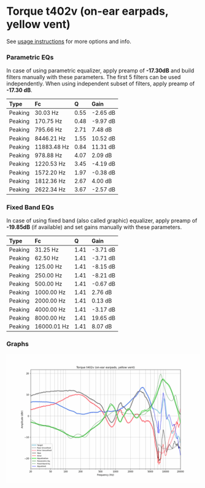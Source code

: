 # Torque t402v (on-ear earpads, yellow vent)
See [usage instructions](https://github.com/jaakkopasanen/AutoEq#usage) for more options and info.

### Parametric EQs
In case of using parametric equalizer, apply preamp of **-17.30dB** and build filters manually
with these parameters. The first 5 filters can be used independently.
When using independent subset of filters, apply preamp of **-17.30 dB**.

| Type    | Fc          |    Q | Gain     |
|:--------|:------------|:-----|:---------|
| Peaking | 30.03 Hz    | 0.55 | -2.65 dB |
| Peaking | 170.75 Hz   | 0.48 | -9.97 dB |
| Peaking | 795.66 Hz   | 2.71 | 7.48 dB  |
| Peaking | 8446.21 Hz  | 1.55 | 10.52 dB |
| Peaking | 11883.48 Hz | 0.84 | 11.31 dB |
| Peaking | 978.88 Hz   | 4.07 | 2.09 dB  |
| Peaking | 1220.53 Hz  | 3.45 | -4.19 dB |
| Peaking | 1572.20 Hz  | 1.97 | -0.38 dB |
| Peaking | 1812.36 Hz  | 2.67 | 4.00 dB  |
| Peaking | 2622.34 Hz  | 3.67 | -2.57 dB |

### Fixed Band EQs
In case of using fixed band (also called graphic) equalizer, apply preamp of **-19.85dB**
(if available) and set gains manually with these parameters.

| Type    | Fc          |    Q | Gain     |
|:--------|:------------|:-----|:---------|
| Peaking | 31.25 Hz    | 1.41 | -3.71 dB |
| Peaking | 62.50 Hz    | 1.41 | -3.71 dB |
| Peaking | 125.00 Hz   | 1.41 | -8.15 dB |
| Peaking | 250.00 Hz   | 1.41 | -8.21 dB |
| Peaking | 500.00 Hz   | 1.41 | -0.67 dB |
| Peaking | 1000.00 Hz  | 1.41 | 2.76 dB  |
| Peaking | 2000.00 Hz  | 1.41 | 0.13 dB  |
| Peaking | 4000.00 Hz  | 1.41 | -3.17 dB |
| Peaking | 8000.00 Hz  | 1.41 | 19.65 dB |
| Peaking | 16000.01 Hz | 1.41 | 8.07 dB  |

### Graphs
![](./Torque%20t402v%20(on-ear%20earpads,%20yellow%20vent).png)